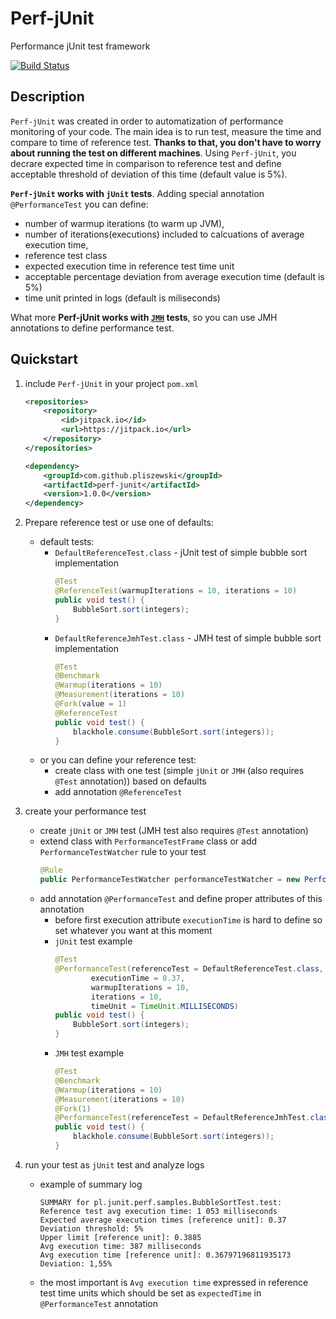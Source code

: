 # Perf-jUnit
Performance jUnit test framework

[![Build Status](https://travis-ci.org/pliszewski/perf-junit.svg?branch=master)](https://travis-ci.org/pliszewski/perf-junit)

## Description
```Perf-jUnit``` was created in order to automatization of performance monitoring of your code. The main idea is to run test, measure the time and compare to time of reference test. **Thanks to that, you don't have to worry about running the test on different machines**. Using ```Perf-jUnit```, you decrare expected time in comparison to reference test and define acceptable threshold of deviation of this time (default value is 5%).  

**```Perf-jUnit``` works with ```jUnit``` tests**. Adding special annotation ```@PerformanceTest``` you can define:
- number of warmup iterations (to warm up JVM),
- number of iterations(executions) included to calcuations of average execution time,
- reference test class
- expected execution time in reference test time unit
- acceptable percentage deviation from average execution time (default is 5%)
- time unit printed in logs (default is miliseconds)

What more **Perf-jUnit works with [```JMH```](http://openjdk.java.net/projects/code-tools/jmh/) tests**, so you can use JMH annotations to define performance test.
## Quickstart


1) include ```Perf-jUnit``` in your project ```pom.xml```
    ```xml
    <repositories>
    	<repository>
    	    <id>jitpack.io</id>
    	    <url>https://jitpack.io</url>
    	</repository>
    </repositories>
    ```
    ```xml
    <dependency>
        <groupId>com.github.pliszewski</groupId>
        <artifactId>perf-junit</artifactId>
        <version>1.0.0</version>
    </dependency>
    ```

	
2) Prepare reference test or use one of defaults:
	* default tests:
		- ```DefaultReferenceTest.class``` - jUnit test of simple bubble sort implementation
        	```java
        	@Test
    		@ReferenceTest(warmupIterations = 10, iterations = 10)
    		public void test() {
    			BubbleSort.sort(integers);
    		}
        	```
		- ```DefaultReferenceJmhTest.class``` - JMH test of simple bubble sort implementation
        	```java
            @Test
			@Benchmark
			@Warmup(iterations = 10)
			@Measurement(iterations = 10)
			@Fork(value = 1)
			@ReferenceTest
			public void test() {
				blackhole.consume(BubbleSort.sort(integers));
			}
			```
	* or you can define your reference test:
		- create class with one test (simple ```jUnit``` or ```JMH``` (also requires ```@Test``` annotation)) based on defaults
		- add annotation ```@ReferenceTest```

3) create your performance test
	* create ```jUnit``` or ```JMH``` test (JMH test also requires ```@Test``` annotation)
	* extend class with ```PerformanceTestFrame``` class or add ```PerformanceTestWatcher``` rule to your test 
    	```java
        @Rule
        public PerformanceTestWatcher performanceTestWatcher = new PerformanceTestWatcher();
        ```
	* add annotation ```@PerformanceTest``` and define proper attributes of this annotation
		- before first execution attribute ```executionTime``` is hard to define so set whatever you want at this moment
		- ```jUnit``` test example
    		```java
    		@Test
    		@PerformanceTest(referenceTest = DefaultReferenceTest.class,
    				executionTime = 0.37,
    				warmupIterations = 10,
    				iterations = 10,
    				timeUnit = TimeUnit.MILLISECONDS)
    		public void test() {
    			BubbleSort.sort(integers);
    		}
            ```
		- ```JMH``` test example
            ```java			
            @Test
            @Benchmark
            @Warmup(iterations = 10)
            @Measurement(iterations = 10)
            @Fork(1)
            @PerformanceTest(referenceTest = DefaultReferenceJmhTest.class, executionTime = 0.36)
            public void test() {
            	blackhole.consume(BubbleSort.sort(integers));
            }
            ```	
4) run your test as ```jUnit``` test and analyze logs 
	- example of summary log
	    ```
		SUMMARY for pl.junit.perf.samples.BubbleSortTest.test:
		Reference test avg execution time: 1 053 milliseconds
		Expected average execution times [reference unit]: 0.37
		Deviation threshold: 5%
		Upper limit [reference unit]: 0.3885
		Avg execution time: 387 milliseconds
		Avg execution time [reference unit]: 0.36797196811935173
		Deviation: 1,55%
		```
	- the most important is ```Avg execution time``` expressed in reference test time units which should be set as ```expectedTime``` in ```@PerformanceTest``` annotation	


	